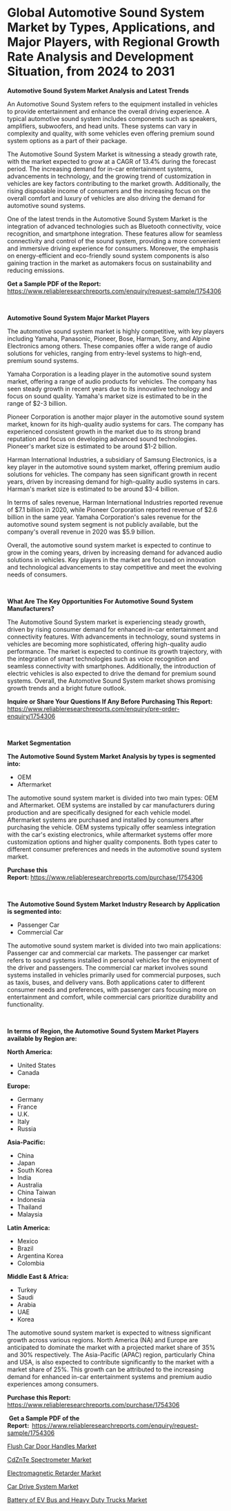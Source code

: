 <p><h1>Global Automotive Sound System Market by Types, Applications, and Major Players, with Regional Growth Rate Analysis and Development Situation, from 2024 to 2031</h1></p><p><strong>Automotive Sound System Market Analysis and Latest Trends</strong></p>
<p><p>An Automotive Sound System refers to the equipment installed in vehicles to provide entertainment and enhance the overall driving experience. A typical automotive sound system includes components such as speakers, amplifiers, subwoofers, and head units. These systems can vary in complexity and quality, with some vehicles even offering premium sound system options as a part of their package.</p><p>The Automotive Sound System Market is witnessing a steady growth rate, with the market expected to grow at a CAGR of 13.4% during the forecast period. The increasing demand for in-car entertainment systems, advancements in technology, and the growing trend of customization in vehicles are key factors contributing to the market growth. Additionally, the rising disposable income of consumers and the increasing focus on the overall comfort and luxury of vehicles are also driving the demand for automotive sound systems.</p><p>One of the latest trends in the Automotive Sound System Market is the integration of advanced technologies such as Bluetooth connectivity, voice recognition, and smartphone integration. These features allow for seamless connectivity and control of the sound system, providing a more convenient and immersive driving experience for consumers. Moreover, the emphasis on energy-efficient and eco-friendly sound system components is also gaining traction in the market as automakers focus on sustainability and reducing emissions.</p></p>
<p><strong>Get a Sample PDF of the Report:&nbsp;</strong> <a href="https://www.reliableresearchreports.com/enquiry/request-sample/1754306">https://www.reliableresearchreports.com/enquiry/request-sample/1754306</a></p>
<p>&nbsp;</p>
<p><strong>Automotive Sound System Major Market Players</strong></p>
<p><p>The automotive sound system market is highly competitive, with key players including Yamaha, Panasonic, Pioneer, Bose, Harman, Sony, and Alpine Electronics among others. These companies offer a wide range of audio solutions for vehicles, ranging from entry-level systems to high-end, premium sound systems.</p><p>Yamaha Corporation is a leading player in the automotive sound system market, offering a range of audio products for vehicles. The company has seen steady growth in recent years due to its innovative technology and focus on sound quality. Yamaha's market size is estimated to be in the range of $2-3 billion.</p><p>Pioneer Corporation is another major player in the automotive sound system market, known for its high-quality audio systems for cars. The company has experienced consistent growth in the market due to its strong brand reputation and focus on developing advanced sound technologies. Pioneer's market size is estimated to be around $1-2 billion.</p><p>Harman International Industries, a subsidiary of Samsung Electronics, is a key player in the automotive sound system market, offering premium audio solutions for vehicles. The company has seen significant growth in recent years, driven by increasing demand for high-quality audio systems in cars. Harman's market size is estimated to be around $3-4 billion.</p><p>In terms of sales revenue, Harman International Industries reported revenue of $7.1 billion in 2020, while Pioneer Corporation reported revenue of $2.6 billion in the same year. Yamaha Corporation's sales revenue for the automotive sound system segment is not publicly available, but the company's overall revenue in 2020 was $5.9 billion.</p><p>Overall, the automotive sound system market is expected to continue to grow in the coming years, driven by increasing demand for advanced audio solutions in vehicles. Key players in the market are focused on innovation and technological advancements to stay competitive and meet the evolving needs of consumers.</p></p>
<p>&nbsp;</p>
<p><strong>What Are The Key Opportunities For Automotive Sound System Manufacturers?</strong></p>
<p><p>The Automotive Sound System market is experiencing steady growth, driven by rising consumer demand for enhanced in-car entertainment and connectivity features. With advancements in technology, sound systems in vehicles are becoming more sophisticated, offering high-quality audio performance. The market is expected to continue its growth trajectory, with the integration of smart technologies such as voice recognition and seamless connectivity with smartphones. Additionally, the introduction of electric vehicles is also expected to drive the demand for premium sound systems. Overall, the Automotive Sound System market shows promising growth trends and a bright future outlook.</p></p>
<p><strong>Inquire or Share Your Questions If Any Before Purchasing This Report:</strong> <a href="https://www.reliableresearchreports.com/enquiry/pre-order-enquiry/1754306">https://www.reliableresearchreports.com/enquiry/pre-order-enquiry/1754306</a></p>
<p>&nbsp;</p>
<p><strong>Market Segmentation</strong></p>
<p><strong>The Automotive Sound System Market Analysis by types is segmented into:</strong></p>
<p><ul><li>OEM</li><li>Aftermarket</li></ul></p>
<p><p>The automotive sound system market is divided into two main types: OEM and Aftermarket. OEM systems are installed by car manufacturers during production and are specifically designed for each vehicle model. Aftermarket systems are purchased and installed by consumers after purchasing the vehicle. OEM systems typically offer seamless integration with the car's existing electronics, while aftermarket systems offer more customization options and higher quality components. Both types cater to different consumer preferences and needs in the automotive sound system market.</p></p>
<p><strong>Purchase this Report:&nbsp;</strong><a href="https://www.reliableresearchreports.com/purchase/1754306">https://www.reliableresearchreports.com/purchase/1754306</a></p>
<p>&nbsp;</p>
<p><strong>The Automotive Sound System Market Industry Research by Application is segmented into:</strong></p>
<p><ul><li>Passenger Car</li><li>Commercial Car</li></ul></p>
<p><p>The automotive sound system market is divided into two main applications: Passenger car and commercial car markets. The passenger car market refers to sound systems installed in personal vehicles for the enjoyment of the driver and passengers. The commercial car market involves sound systems installed in vehicles primarily used for commercial purposes, such as taxis, buses, and delivery vans. Both applications cater to different consumer needs and preferences, with passenger cars focusing more on entertainment and comfort, while commercial cars prioritize durability and functionality.</p></p>
<p>&nbsp;</p>
<p><strong>In terms of Region, the Automotive Sound System Market Players available by Region are:</strong></p>
<p>
    <p> <strong> North America: </strong>
        <ul>
            <li>United States</li>
            <li>Canada</li>
        </ul>
        </p> 
    <p> <strong> Europe: </strong>
        <ul>
            <li>Germany</li>
            <li>France</li>
            <li>U.K.</li>
            <li>Italy</li>
            <li>Russia</li>
        </ul>
        </p> 
    <p> <strong> Asia-Pacific: </strong>
        <ul>
            <li>China</li>
            <li>Japan</li>
            <li>South Korea</li>
            <li>India</li>
            <li>Australia</li>
            <li>China Taiwan</li>
            <li>Indonesia</li>
            <li>Thailand</li>
            <li>Malaysia</li>
        </ul>
        </p> 
    <p> <strong> Latin America: </strong>
        <ul>
            <li>Mexico</li>
            <li>Brazil</li>
            <li>Argentina Korea</li>
            <li>Colombia</li>
        </ul>
        </p> 
    <p> <strong> Middle East & Africa: </strong>
        <ul>
            <li>Turkey</li>
            <li>Saudi</li>
            <li>Arabia</li>
            <li>UAE</li>
            <li>Korea</li>
        </ul>
    </p>
    </p>
<p><p>The automotive sound system market is expected to witness significant growth across various regions. North America (NA) and Europe are anticipated to dominate the market with a projected market share of 35% and 30% respectively. The Asia-Pacific (APAC) region, particularly China and USA, is also expected to contribute significantly to the market with a market share of 25%. This growth can be attributed to the increasing demand for enhanced in-car entertainment systems and premium audio experiences among consumers.</p></p>
<p><strong>Purchase this Report: </strong><a href="https://www.reliableresearchreports.com/purchase/1754306">https://www.reliableresearchreports.com/purchase/1754306</a></p>
<p>&nbsp;<strong>Get a Sample PDF of the Report:&nbsp;&nbsp;</strong><a href="https://www.reliableresearchreports.com/enquiry/request-sample/1754306">https://www.reliableresearchreports.com/enquiry/request-sample/1754306</a></p>
<p><strong></strong></p>
<p><p><a href="https://github.com/juancolorado15/Market-Research-Report-List-1/blob/main/flush-car-door-handles-market.md">Flush Car Door Handles Market</a></p><p><a href="https://mire-aunt-385.notion.site/CdZnTe-Spectrometer-Market-Research-Report-Forecasted-for-Period-from-2024-2031-by-Market-Type-M-a3b2fe735ffd4e6aa2eb2d94b904eb8d">CdZnTe Spectrometer Market</a></p><p><a href="https://github.com/dx0328/Market-Research-Report-List-1/blob/main/electromagnetic-retarder-market.md">Electromagnetic Retarder Market</a></p><p><a href="https://issuu.com/reportprime-2/docs/car-drive-system-market-size-2030.pptx">Car Drive System Market</a></p><p><a href="https://issuu.com/reportprime-2/docs/battery-of-ev-bus-and-heavy-duty-trucks-market-siz">Battery of EV Bus and Heavy Duty Trucks Market</a></p></p>